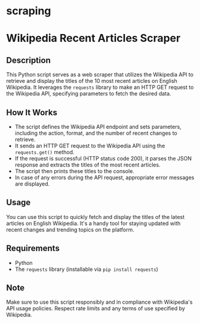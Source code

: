 # scraping
# Wikipedia Recent Articles Scraper

## Description

This Python script serves as a web scraper that utilizes the Wikipedia API to retrieve and display the titles of the 10 most recent articles on English Wikipedia. It leverages the `requests` library to make an HTTP GET request to the Wikipedia API, specifying parameters to fetch the desired data.

## How It Works

- The script defines the Wikipedia API endpoint and sets parameters, including the action, format, and the number of recent changes to retrieve.
- It sends an HTTP GET request to the Wikipedia API using the `requests.get()` method.
- If the request is successful (HTTP status code 200), it parses the JSON response and extracts the titles of the most recent articles.
- The script then prints these titles to the console.
- In case of any errors during the API request, appropriate error messages are displayed.

## Usage

You can use this script to quickly fetch and display the titles of the latest articles on English Wikipedia. It's a handy tool for staying updated with recent changes and trending topics on the platform.

## Requirements

- Python
- The `requests` library (installable via `pip install requests`)

## Note

Make sure to use this script responsibly and in compliance with Wikipedia's API usage policies. Respect rate limits and any terms of use specified by Wikipedia.
